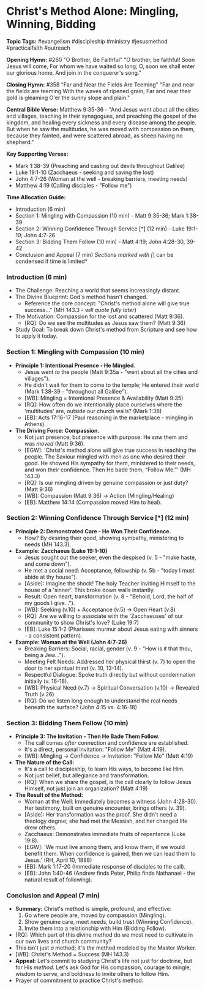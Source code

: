 # Christ's Method Alone: Mingling, Winning, Bidding

**Topic Tags:** #evangelism #discipleship #ministry #jesusmethod #practicalfaith
#outreach

**Opening Hymn:** #260 "O Brother, Be Faithful" "O brother, be faithful! Soon
Jesus will come, For whom we have waited so long; O, soon we shall enter our
glorious home, And join in the conqueror's song."

**Closing Hymn:** #358 "Far and Near the Fields Are Teeming" "Far and near the
fields are teeming With the waves of ripened grain; Far and near their gold is
gleaming O'er the sunny slope and plain."

**Central Bible Verse:** Matthew 9:35-36 - "And Jesus went about all the cities
and villages, teaching in their synagogues, and preaching the gospel of the
kingdom, and healing every sickness and every disease among the people. But when
he saw the multitudes, he was moved with compassion on them, because they
fainted, and were scattered abroad, as sheep having no shepherd."

**Key Supporting Verses:**

- Mark 1:38-39 (Preaching and casting out devils throughout Galilee)
- Luke 19:1-10 (Zacchaeus - seeking and saving the lost)
- John 4:7-26 (Woman at the well - breaking barriers, meeting needs)
- Matthew 4:19 (Calling disciples - "Follow me")

**Time Allocation Guide:**

- Introduction (6 min)
- Section 1: Mingling with Compassion (10 min) - Matt 9:35-36; Mark 1:38-39
- Section 2: Winning Confidence Through Service [*] (12 min) - Luke 19:1-10;
  John 4:7-26
- Section 3: Bidding Them Follow (10 min) - Matt 4:19; John 4:28-30, 39-42
- Conclusion and Appeal (7 min) _Sections marked with [_] can be condensed if
  time is limited\*

### Introduction (6 min)

- The Challenge: Reaching a world that seems increasingly distant.
- The Divine Blueprint: God's method hasn't changed.
  - Reference the core concept: "Christ's method alone will give true
    success..." (MH 143.3 - _will quote fully later_)
- The Motivation: Compassion for the lost and scattered (Matt 9:36).
  - [RQ]: Do we see the multitudes as Jesus saw them? (Matt 9:36)
- Study Goal: To break down Christ's method from Scripture and see how to apply
  it today.

### Section 1: Mingling with Compassion (10 min)

- **Principle 1: Intentional Presence - He Mingled.**
  - Jesus went _to_ the people (Matt 9:35a - "went about all the cities and
    villages").
  - He didn't wait for them to come to the temple; He entered their world (Mark
    1:38-39 - "throughout all Galilee").
  - [WB]: Mingling = Intentional Presence & Availability (Matt 9:35)
  - [RQ]: How often do we intentionally place ourselves where the 'multitudes'
    are, outside our church walls? (Mark 1:38)
  - [EB]: Acts 17:16-17 (Paul reasoning in the marketplace - mingling in
    Athens).
- **The Driving Force: Compassion.**
  - Not just presence, but presence with purpose: He _saw_ them and was _moved_
    (Matt 9:36).
  - [EGW]: 'Christ's method alone will give true success in reaching the people.
    The Saviour mingled with men as one who desired their good. He showed His
    sympathy for them, ministered to their needs, and won their confidence. Then
    He bade them, “Follow Me.”' (MH 143.3)
  - [RQ]: Is our mingling driven by genuine compassion or just duty? (Matt 9:36)
  - [WB]: Compassion (Matt 9:36) -> Action (Mingling/Healing)
  - [EB]: Matthew 14:14 (Compassion moved Him to heal).

### Section 2: Winning Confidence Through Service [*] (12 min)

- **Principle 2: Demonstrated Care - He Won Their Confidence.**
  - How? By desiring their good, showing sympathy, ministering to needs (MH
    143.3).
- **Example: Zacchaeus (Luke 19:1-10)**
  - Jesus sought out the seeker, even the despised (v. 5 - "make haste, and come
    down").
  - He met a social need: Acceptance, fellowship (v. 5b - "today I must abide at
    thy house").
  - [Aside]: Imagine the shock! The holy Teacher inviting Himself to the house
    of a 'sinner'. This broke down walls instantly.
  - Result: Open heart, transformation (v. 8 - "Behold, Lord, the half of my
    goods I give...").
  - [WB]: Seeking (v.10) + Acceptance (v.5) -> Open Heart (v.8)
  - [RQ]: Are we willing to associate with the 'Zacchaeuses' of our community to
    show Christ's love? (Luke 19:7)
  - [EB]: Luke 15:1-2 (Pharisees murmur about Jesus eating with sinners - a
    consistent pattern).
- **Example: Woman at the Well (John 4:7-26)**
  - Breaking Barriers: Social, racial, gender (v. 9 - "How is it that thou,
    being a Jew...").
  - Meeting Felt Needs: Addressed her physical thirst (v. 7) to open the door to
    her spiritual thirst (v. 10, 13-14).
  - Respectful Dialogue: Spoke truth directly but without condemnation initially
    (v. 16-18).
  - [WB]: Physical Need (v.7) -> Spiritual Conversation (v.10) -> Revealed Truth
    (v.26)
  - [RQ]: Do we listen long enough to understand the real needs beneath the
    surface? (John 4:15 vs. 4:16-18)

### Section 3: Bidding Them Follow (10 min)

- **Principle 3: The Invitation - Then He Bade Them Follow.**
  - The call comes _after_ connection and confidence are established.
  - It's a direct, personal invitation: "Follow Me" (Matt 4:19).
  - [WB]: Mingling -> Confidence -> Invitation: "Follow Me" (Matt 4:19)
- **The Nature of the Call:**
  - It's a call to discipleship, to learn His ways, to become like Him.
  - Not just belief, but allegiance and transformation.
  - [RQ]: When we share the gospel, is the call clearly to follow Jesus Himself,
    not just join an organization? (Matt 4:19)
- **The Result of the Method:**
  - Woman at the Well: Immediately becomes a witness (John 4:28-30). Her
    testimony, built on genuine encounter, brings others (v. 39).
  - [Aside]: Her transformation was the proof. She didn't need a theology
    degree; she had met the Messiah, and her changed life drew others.
  - Zacchaeus: Demonstrates immediate fruits of repentance (Luke 19:8).
  - [EGW]: 'We must live among them, and know them, if we would benefit them.
    When confidence is gained, then we can lead them to Jesus.' (RH, April
    10, 1888)
  - [EB]: Mark 1:17-20 (Immediate response of disciples to the call).
  - [EB]: John 1:40-46 (Andrew finds Peter, Philip finds Nathanael - the natural
    result of following).

### Conclusion and Appeal (7 min)

- **Summary:** Christ's method is simple, profound, and effective:
  1.  Go where people are, moved by compassion (Mingling).
  2.  Show genuine care, meet needs, build trust (Winning Confidence).
  3.  Invite them into a relationship with Him (Bidding Follow).
- [RQ]: Which part of this divine method do we most need to cultivate in our own
  lives and church community?
- This isn't just _a_ method; it's _the_ method modeled by the Master Worker.
- [WB]: Christ's Method = Success (MH 143.3)
- **Appeal:** Let's commit to studying Christ's life not just for doctrine, but
  for His _method_. Let's ask God for His compassion, courage to mingle, wisdom
  to serve, and boldness to invite others to follow Him.
- Prayer of commitment to practice Christ's method.
